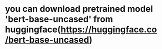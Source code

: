 # you can download pretrained model 'bert-base-uncased' from huggingface(https://huggingface.co/bert-base-uncased)
